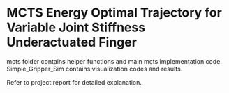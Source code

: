 # MCTS Energy Optimal Trajectory for Variable Joint Stiffness Underactuated Finger

mcts folder contains helper functions and main mcts implementation code.
Simple_Gripper_Sim contains visualization codes and results.

Refer to project report for detailed explanation.
